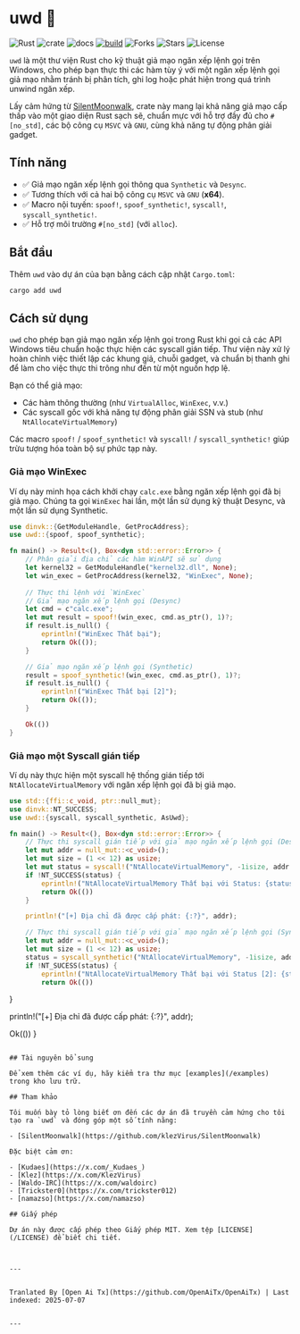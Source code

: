 # uwd 🦀

![Rust](https://img.shields.io/badge/made%20with-Rust-red)
![crate](https://img.shields.io/crates/v/uwd.svg)
![docs](https://docs.rs/uwd/badge.svg)
[![build](https://github.com/joaoviictorti/uwd/actions/workflows/ci.yml/badge.svg)](https://github.com/joaoviictorti/uwd/actions/workflows/ci.yml)
![Forks](https://img.shields.io/github/forks/joaoviictorti/uwd)
![Stars](https://img.shields.io/github/stars/joaoviictorti/uwd)
![License](https://img.shields.io/github/license/joaoviictorti/uwd)

`uwd` là một thư viện Rust cho kỹ thuật giả mạo ngăn xếp lệnh gọi trên Windows, cho phép bạn thực thi các hàm tùy ý với một ngăn xếp lệnh gọi giả mạo nhằm tránh bị phân tích, ghi log hoặc phát hiện trong quá trình unwind ngăn xếp.

Lấy cảm hứng từ [SilentMoonwalk](https://github.com/klezVirus/SilentMoonwalk), crate này mang lại khả năng giả mạo cấp thấp vào một giao diện Rust sạch sẽ, chuẩn mực với hỗ trợ đầy đủ cho `#[no_std]`, các bộ công cụ `MSVC` và `GNU`, cùng khả năng tự động phân giải gadget.

## Tính năng

- ✅ Giả mạo ngăn xếp lệnh gọi thông qua `Synthetic` và `Desync`.
- ✅ Tương thích với cả hai bộ công cụ `MSVC` và `GNU` (**x64**).
- ✅ Macro nội tuyến: `spoof!`, `spoof_synthetic!`, `syscall!`, `syscall_synthetic!`.
- ✅ Hỗ trợ môi trường `#[no_std]` (với `alloc`).

## Bắt đầu

Thêm `uwd` vào dự án của bạn bằng cách cập nhật `Cargo.toml`:
```bash
cargo add uwd
```

## Cách sử dụng

`uwd` cho phép bạn giả mạo ngăn xếp lệnh gọi trong Rust khi gọi cả các API Windows tiêu chuẩn hoặc thực hiện các syscall gián tiếp. Thư viện này xử lý hoàn chỉnh việc thiết lập các khung giả, chuỗi gadget, và chuẩn bị thanh ghi để làm cho việc thực thi trông như đến từ một nguồn hợp lệ.

Bạn có thể giả mạo:

* Các hàm thông thường (như `VirtualAlloc`, `WinExec`, v.v.)
* Các syscall gốc với khả năng tự động phân giải SSN và stub (như `NtAllocateVirtualMemory`)

Các macro `spoof!` / `spoof_synthetic!` và `syscall!` / `syscall_synthetic!` giúp trừu tượng hóa toàn bộ sự phức tạp này.

### Giả mạo WinExec

Ví dụ này minh họa cách khởi chạy `calc.exe` bằng ngăn xếp lệnh gọi đã bị giả mạo. Chúng ta gọi `WinExec` hai lần, một lần sử dụng kỹ thuật Desync, và một lần sử dụng Synthetic.

```rs
use dinvk::{GetModuleHandle, GetProcAddress};
use uwd::{spoof, spoof_synthetic};

fn main() -> Result<(), Box<dyn std::error::Error>> {
    // Phân giải địa chỉ các hàm WinAPI sẽ sử dụng
    let kernel32 = GetModuleHandle("kernel32.dll", None);
    let win_exec = GetProcAddress(kernel32, "WinExec", None);
    
    // Thực thi lệnh với `WinExec`
    // Giả mạo ngăn xếp lệnh gọi (Desync)
    let cmd = c"calc.exe";
    let mut result = spoof!(win_exec, cmd.as_ptr(), 1)?;
    if result.is_null() {
        eprintln!("WinExec Thất bại");
        return Ok(());
    }

    // Giả mạo ngăn xếp lệnh gọi (Synthetic)
    result = spoof_synthetic!(win_exec, cmd.as_ptr(), 1)?;
    if result.is_null() {
        eprintln!("WinExec Thất bại [2]");
        return Ok(());
    }

    Ok(())
}
```

### Giả mạo một Syscall gián tiếp

Ví dụ này thực hiện một syscall hệ thống gián tiếp tới `NtAllocateVirtualMemory` với ngăn xếp lệnh gọi đã bị giả mạo.

```rs
use std::{ffi::c_void, ptr::null_mut};
use dinvk::NT_SUCCESS;
use uwd::{syscall, syscall_synthetic, AsUwd};

fn main() -> Result<(), Box<dyn std::error::Error>> {
    // Thực thi syscall gián tiếp với giả mạo ngăn xếp lệnh gọi (Desync)
    let mut addr = null_mut::<c_void>();
    let mut size = (1 << 12) as usize;
    let mut status = syscall!("NtAllocateVirtualMemory", -1isize, addr.as_uwd_mut(), 0, size.as_uwd_mut(), 0x3000, 0x04)? as i32;
    if !NT_SUCCESS(status) {
        eprintln!("NtAllocateVirtualMemory Thất bại với Status: {status:#X}");
        return Ok(())
    }

    println!("[+] Địa chỉ đã được cấp phát: {:?}", addr);

    // Thực thi syscall gián tiếp với giả mạo ngăn xếp lệnh gọi (Synthetic)
    let mut addr = null_mut::<c_void>();
    let mut size = (1 << 12) as usize;
    status = syscall_synthetic!("NtAllocateVirtualMemory", -1isize, addr.as_uwd_mut(), 0, size.as_uwd_mut(), 0x3000, 0x04)? as i32;
    if !NT_SUCESS(status) {
        eprintln!("NtAllocateVirtualMemory Thất bại với Status [2]: {status:#X}");
        return Ok(())
```
}

println!("[+] Địa chỉ đã được cấp phát: {:?}", addr);

Ok(())
}
```

## Tài nguyên bổ sung

Để xem thêm các ví dụ, hãy kiểm tra thư mục [examples](/examples) trong kho lưu trữ.

## Tham khảo

Tôi muốn bày tỏ lòng biết ơn đến các dự án đã truyền cảm hứng cho tôi tạo ra `uwd` và đóng góp một số tính năng:

- [SilentMoonwalk](https://github.com/klezVirus/SilentMoonwalk)

Đặc biệt cảm ơn:

- [Kudaes](https://x.com/_Kudaes_)
- [Klez](https://x.com/KlezVirus)
- [Waldo-IRC](https://x.com/waldoirc)
- [Trickster0](https://x.com/trickster012)
- [namazso](https://x.com/namazso)

## Giấy phép

Dự án này được cấp phép theo Giấy phép MIT. Xem tệp [LICENSE](/LICENSE) để biết chi tiết.


---

Tranlated By [Open Ai Tx](https://github.com/OpenAiTx/OpenAiTx) | Last indexed: 2025-07-07

---